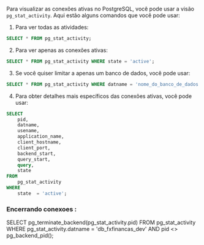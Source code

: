 Para visualizar as conexões ativas no PostgreSQL, você pode usar a visão `pg_stat_activity`. Aqui estão alguns comandos que você pode usar:

1. Para ver todas as atividades:

```sql
SELECT * FROM pg_stat_activity;
```

2. Para ver apenas as conexões ativas:

```sql
SELECT * FROM pg_stat_activity WHERE state = 'active';
```

3. Se você quiser limitar a apenas um banco de dados, você pode usar:

```sql
SELECT * FROM pg_stat_activity WHERE datname = 'nome_do_banco_de_dados';
```

4. Para obter detalhes mais específicos das conexões ativas, você pode usar:

```sql
SELECT 
    pid,
    datname,
    usename,
    application_name,
    client_hostname,
    client_port,
    backend_start,
    query_start,
    query,
    state 
FROM  
    pg_stat_activity 
WHERE  
    state  = 'active';
```

### Encerrando conexoes :

SELECT pg_terminate_backend(pg_stat_activity.pid)
FROM pg_stat_activity
WHERE pg_stat_activity.datname = 'db_fxfinancas_dev'
  AND pid <> pg_backend_pid();
